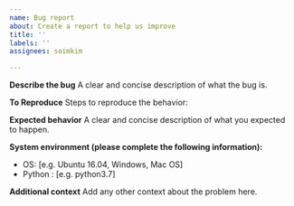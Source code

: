 ```yaml
---
name: Bug report
about: Create a report to help us improve
title: ''
labels: ''
assignees: soimkim

---
```


**Describe the bug**
A clear and concise description of what the bug is.

**To Reproduce**
Steps to reproduce the behavior:

**Expected behavior**
A clear and concise description of what you expected to happen.

**System environment (please complete the following information):**
 - OS: [e.g. Ubuntu 16.04, Windows, Mac OS]
 - Python : [e.g. python3.7]

**Additional context**
Add any other context about the problem here.
